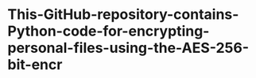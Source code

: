 # This-GitHub-repository-contains-Python-code-for-encrypting-personal-files-using-the-AES-256-bit-encr